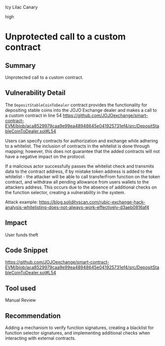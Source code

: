 Icy Lilac Canary

high

# Unprotected call to a custom contract

## Summary
Unprotected call to a custom contract. 

## Vulnerability Detail
The `DepositStableCoinToDealer` contract provides the functionality for depositing stable coins into the JOJO Exchange dealer and makes a call to a custom contract in line 54 https://github.com/JOJOexchange/smart-contract-EVM/blob/aca8529979caa9e99ea48948645e041925731ef4/src/DepositStableCoinToDealer.sol#L54 

Users can specify contracts for authorization and exchange while adhering to a whitelist. The inclusion of contracts in the whitelist is done through mapping; however, this does not guarantee that the added contracts will not have a negative impact on the protocol.

If a malicious actor successfully passes the whitelist check and transmits data to the contract address, if by mistake token address is added to the whitelist - the attacker will be able to call transferFrom function on the token contract, and withdraw all pending allowance from users wallets to the attackers address. This occurs due to the absence of additional checks on the function selector, creating a vulnerability in the system.

Attack example: 
https://blog.solidityscan.com/rubic-exchange-hack-analysis-whitelisting-does-not-always-work-effectively-d3aeb0816af4

## Impact
User funds theft

## Code Snippet
https://github.com/JOJOexchange/smart-contract-EVM/blob/aca8529979caa9e99ea48948645e041925731ef4/src/DepositStableCoinToDealer.sol#L54

## Tool used
Manual Review

## Recommendation
Adding a mechanism to verify function signatures, creating a blacklist for function selector signatures, and implementing additional checks when interacting with external contracts. 
